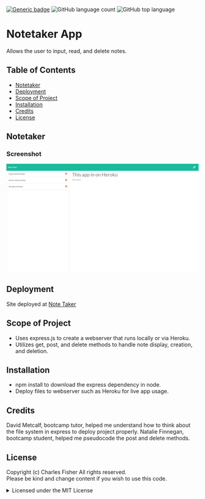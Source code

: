 [![Generic badge](https://img.shields.io/badge/license-MIT-<COLOR>.svg)](#license)
![GitHub language count](https://img.shields.io/github/languages/count/cdfishe1/weather-app)
![GitHub top language](https://img.shields.io/github/languages/top/cdfishe1/weather-app)

# Notetaker App

Allows the user to input, read, and delete notes.

## Table of Contents
* [Notetaker](#notetaker)
* [Deployment](#deployment)
* [Scope of Project](#scope-of-project)
* [Installation](#installation)
* [Credits](#credits)
* [License](#license)

## Notetaker

### Screenshot
![Screenshot](assets/images/widescreen-demo.jpg)


## Deployment

Site deployed at [Note Taker](https://cdfishe1-notetaker.herokuapp.com/)

## Scope of Project

* Uses express.js to create a webserver that runs locally or via Heroku.
* Utilizes get, post, and delete methods to handle note display, creation, and deletion.

## Installation

* npm install to download the express dependency in node.
* Deploy files to webserver such as Heroku for live app usage.

## Credits

David Metcalf, bootcamp tutor, helped me understand how to think about the file system in express to deploy project properly.
Natalie Finnegan, bootcamp student, helped me pseudocode the post and delete methods.

## License

Copyright (c) Charles Fisher All rights reserved.<br>
Please be kind and change content if you wish to use this code.

<details><summary>Licensed under the MIT License</summary>

Copyright (c) 2021 - present | Charles Fisher

<blockquote>
Permission is hereby granted, free of charge, to any person obtaining a copy
of this software and associated documentation files (the "Software"), to deal
in the Software without restriction, including without limitation the rights
to use, copy, modify, merge, publish, distribute, sublicense, and/or sell
copies of the Software, and to permit persons to whom the Software is
furnished to do so, subject to the following conditions:

The above copyright notice and this permission notice shall be included in all
copies or substantial portions of the Software.

THE SOFTWARE IS PROVIDED "AS IS", WITHOUT WARRANTY OF ANY KIND, EXPRESS OR
IMPLIED, INCLUDING BUT NOT LIMITED TO THE WARRANTIES OF MERCHANTABILITY,
FITNESS FOR A PARTICULAR PURPOSE AND NONINFRINGEMENT. IN NO EVENT SHALL THE
AUTHORS OR COPYRIGHT HOLDERS BE LIABLE FOR ANY CLAIM, DAMAGES OR OTHER
LIABILITY, WHETHER IN AN ACTION OF CONTRACT, TORT OR OTHERWISE, ARISING FROM,
OUT OF OR IN CONNECTION WITH THE SOFTWARE OR THE USE OR OTHER DEALINGS IN THE
SOFTWARE.
</blockquote>
</details>
